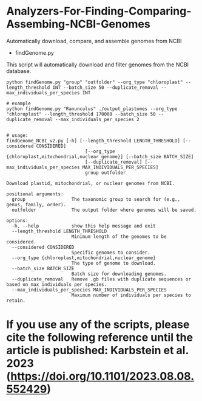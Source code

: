 # Analyzers-For-Finding-Comparing-Assembing-NCBI-Genomes
Automatically download, compare, and assemble genomes from NCBI


- findGenome.py

This script will automatically download and filter genomes from the NCBI database.

```
python findGenome.py "group" "outfolder" --org_type "chloroplast" --length_threshold INT --batch_size 50 --duplicate_removal --max_individuals_per_species INT

# example
python findGenome.py "Ranunculus" ./output_plastomes --org_type "chloroplast" --length_threshold 170000 --batch_size 50 --duplicate_removal --max_individuals_per_species 2


# usage:
findGenome_NCBI_v2.py [-h] [--length_threshold LENGTH_THRESHOLD] [--considered CONSIDERED]
                             [--org_type {chloroplast,mitochondrial,nuclear_genome}] [--batch_size BATCH_SIZE]
                             [--duplicate_removal] [--max_individuals_per_species MAX_INDIVIDUALS_PER_SPECIES]
                             group outfolder

Download plastid, mitochondrial, or nuclear genomes from NCBI.

positional arguments:
  group                 The taxonomic group to search for (e.g., genus, family, order).
  outfolder             The output folder where genomes will be saved.

options:
  -h, --help            show this help message and exit
  --length_threshold LENGTH_THRESHOLD
                        Minimum length of the genomes to be considered.
  --considered CONSIDERED
                        Specific genomes to consider.
  --org_type {chloroplast,mitochondrial,nuclear_genome}
                        The type of genome to download.
  --batch_size BATCH_SIZE
                        Batch size for downloading genomes.
  --duplicate_removal   Remove .gb files with duplicate sequences or based on max individuals per species.
  --max_individuals_per_species MAX_INDIVIDUALS_PER_SPECIES
                        Maximum number of individuals per species to retain.
```


# If you use any of the scripts, please cite the following reference until the article is published: Karbstein et al. 2023 (https://doi.org/10.1101/2023.08.08.552429)
